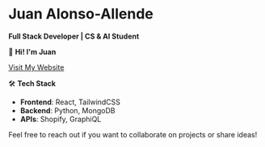 # Juan Alonso-Allende

**Full Stack Developer | CS & AI Student**

👋 **Hi! I'm Juan**

[Visit My Website](https://aallendez.me)

🛠️ **Tech Stack**  
- **Frontend**: React, TailwindCSS  
- **Backend**: Python, MongoDB  
- **APIs**: Shopify, GraphiQL
  
Feel free to reach out if you want to collaborate on projects or share ideas!
